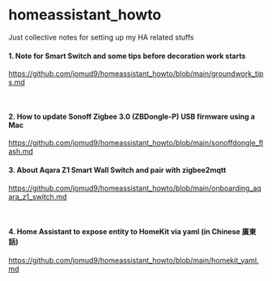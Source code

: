 # homeassistant_howto

Just collective notes for setting up my HA related stuffs

#### 1. Note for Smart Switch and some tips before decoration work starts
   https://github.com/jomud9/homeassistant_howto/blob/main/groundwork_tips.md
   
<br/>

#### 2. How to update Sonoff Zigbee 3.0 (ZBDongle-P) USB firmware using a Mac
   https://github.com/jomud9/homeassistant_howto/blob/main/sonoffdongle_flash.md
<br/>

#### 3. About Aqara Z1 Smart Wall Switch and pair with zigbee2mqtt 
   https://github.com/jomud9/homeassistant_howto/blob/main/onboarding_aqara_z1_switch.md
   
<br/>

#### 4. Home Assistant to expose entity to HomeKit via yaml (in Chinese 廣東話)
   https://github.com/jomud9/homeassistant_howto/blob/main/homekit_yaml.md
